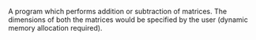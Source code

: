 A program which performs addition or subtraction of matrices. The dimensions of both the matrices would be specified by the user (dynamic memory allocation required). 
